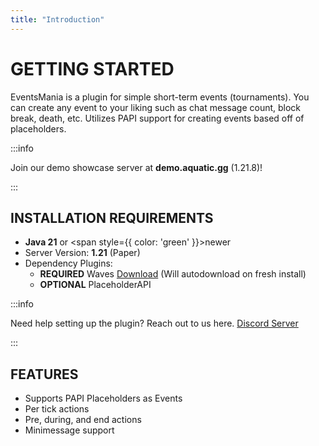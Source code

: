 ```yaml
---
title: "Introduction"
---
```

# GETTING STARTED
EventsMania is a plugin for simple short-term events (tournaments). You can create any event to your liking such as chat message count, block break, death, etc. Utilizes PAPI support for creating events based off of placeholders. 

:::info

Join our demo showcase server at **demo.aquatic.gg** (1.21.8)!

:::

## INSTALLATION REQUIREMENTS
- **Java 21** or <span style={{ color: 'green' }}>newer</span>
- Server Version: **1.21** (Paper)
- Dependency Plugins:
  - <Highlight color="red">**REQUIRED**</Highlight> Waves [Download](https://www.spigotmc.org/resources/waves-core-of-aquatic-plugins.119819/) (Will autodownload on fresh install) 
  - <Highlight color="#213b47">**OPTIONAL**</Highlight> PlaceholderAPI

:::info

Need help setting up the plugin? Reach out to us here. [Discord Server](https://discord.aquatic.gg)

:::

## FEATURES
  - Supports PAPI Placeholders as Events
  - Per tick actions
  - Pre, during, and end actions
  - Minimessage support
